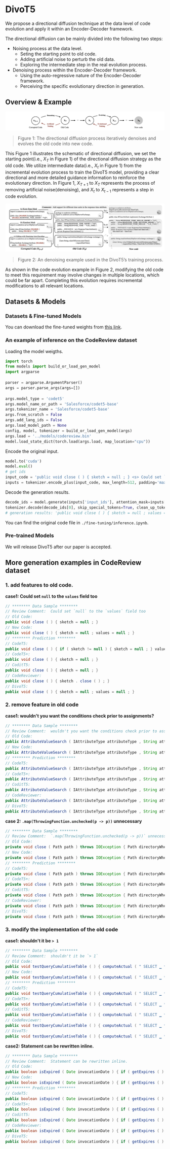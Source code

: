 
# DivoT5
We propose a directional diffusion technique at the data level of code evolution and apply it within an Encoder-Decoder framework.

The directional diffusion can be mainly divided into the following two steps:
- Noising process at the data level.
    - Seting the starting point to old code.
    - Adding artificial noise to perturb the old data.
    - Exploring the intermediate step in the real evolution process.
- Denoising process within the Encoder-Decoder framework.
    - Using the auto-regressive nature of the Encoder-Decoder framework.
    - Perceiving the specific evolutionary direction in generation.

## Overview & Example
![overview](./images/overview.png)
> Figure 1: The directional diffusion process iteratively denoises and evolves the old code into new code.

This Figure 1 illustrates the schematic of directional diffusion, we set the starting point(i.e., $X_T$ in Figure 1) of the directional diffusion strategy as the old code.
We utilize intermediate data(i.e., $X_t$ in Figure 1) from the incremental evolution process to train the DivoT5 model, providing a clear directional and more detailed guidance information to reinforce the evolutionary direction.
In Figure 1, $X_{T+1}$ to $X_{T}$ represents the process of removing artificial noise(denoising), and $X_t$ to $X_{t-1}$ represents a step in code evolution. 

![example](./images/example.png)
> Figure 2: An denoising example used in the DivoT5’s training process.

As shown in the code evolution example in Figure 2, 
modifying the old code to meet this requirement may involve changes in multiple locations, which could be far apart. Completing this evolution requires incremental modifications to all relevant locations.



## Datasets & Models
### Datasets & Fine-tuned Models

You can download the fine-tuned weights from [this link]().


### An example of inference on the CodeReview dataset

Loading the model weigths.

```python
import torch
from models import build_or_load_gen_model
import argparse

parser = argparse.ArgumentParser()
args = parser.parse_args(args=[]) 

args.model_type = 'codet5'
args.model_name_or_path = 'Salesforce/codet5-base'
args.tokenizer_name = 'Salesforce/codet5-base'
args.from_scratch = False
args.add_lang_ids = False
args.load_model_path = None
config, model, tokenizer = build_or_load_gen_model(args)
args.load = '../models/codereview.bin'
model.load_state_dict(torch.load(args.load, map_location="cpu"))
```

Encode the original input.

```python
model.to('cuda')
model.eval()
# get ids
input_code = 'public void close ( ) { sketch = null ; } <s> Could set `null` to the `values` field too'
inputs = tokenizer.encode_plus(input_code, max_length=512, padding='max_length', return_tensors='pt').to('cuda')
```

Decode the generation results.
```python
decode_ids = model.generate(inputs['input_ids'], attention_mask=inputs['attention_mask'], max_length=512, num_beams=10)
tokenizer.decode(decode_ids[0], skip_special_tokens=True, clean_up_tokenization_spaces=False)
# generation results: 'public void close ( ) { sketch = null ; values = null ; }'
```

You can find the original code file in `./fine-tuning/inference.ipynb`.

### Pre-trained Models

We will release DivoT5 after our paper is accepted.



## More generation examples in CodeReview dataset

### 1. add features to old code.

**case1: Could set `null` to the `values` field too**

```java
// ******** Data Sample ********
// Review Comment:  Could set `null` to the `values` field too
// Old Code:        
public void close ( ) { sketch = null ; }
// New Code:        
public void close ( ) { sketch = null ; values = null ; }
// ******** Prediction ********
// CodeT5:          
public void close ( ) { if ( sketch != null ) { sketch = null ; } values = null ; }
// CodeT5+:         
public void close ( ) { sketch = null ; }
// CoditT5:         
public void close ( ) { sketch = null ; }
// CodeReviewer:    
public void close ( ) { sketch . close ( ) ; }
// DivoT5:          
public void close ( ) { sketch = null ; values = null ; }
```

### 2. remove feature in old code

**case1: wouldn't you want the conditions check prior to assignments?**

```java
// ******** Data Sample ********
// Review Comment:  wouldn't you want the conditions check prior to assignments?
// Old Code:        
public AttributeValueSearch ( IAttributeType attributeType , String attributeValue ) { this . attributeType = attributeType ; this . attributeValue = attributeValue ; Conditions . checkNotNull ( attributeType , " attributeType " ) ; Conditions . checkNotNullOrEmpty ( attributeValue , " attributeValue " ) ; }
// New Code:        
public AttributeValueSearch ( IAttributeType attributeType , String attributeValue ) { Conditions . checkNotNull ( attributeType , " attributeType " ) ; Conditions . checkNotNullOrEmpty ( attributeValue , " attributeValue " ) ; this . attributeType = attributeType ; this . attributeValue = attributeValue ; }
// ******** Prediction ********
// CodeT5:          
public AttributeValueSearch ( IAttributeType attributeType , String attributeValue ) { this . attributeType = attributeType ; this . attributeValue = attributeValue ; Conditions . checkNotNull ( attributeType , " attributeType " ) ; Conditions . checkNotNullOrEmpty ( attributeValue , " attributeValue " ) ; }
// CodeT5+:         
public AttributeValueSearch ( IAttributeType attributeType , String attributeValue ) { this . attributeType = attributeType ; this . attributeValue = attributeValue ; }
// CoditT5:         
public AttributeValueSearch ( IAttributeType attributeType , String attributeValue ) { this . attributeType = attributeType ; this . attributeValue = attributeValue ; }
// CodeReviewer:    
public AttributeValueSearch ( IAttributeType attributeType , String attributeValue ) { this . attributeType = attributeType ; this . attributeValue = attributeValue ; }
// DivoT5:          
public AttributeValueSearch ( IAttributeType attributeType , String attributeValue ) { Conditions . checkNotNull ( attributeType , " attributeType " ) ; Conditions . checkNotNullOrEmpty ( attributeValue , " attributeValue " ) ; this . attributeType = attributeType ; this . attributeValue = attributeValue ; }
```

**case 2: `.map(ThrowingFunction.unchecked(p -> p))` unnecessary**

```java
// ******** Data Sample ********
// Review Comment:  `.map(ThrowingFunction.unchecked(p -> p))` unnecessary
// Old Code:        
private void close ( Path path ) throws IOException { Path directoryWhereGeneratedArtifactsWasPlaced = path . getParent ( ) ; try ( Stream < Path > s = Files . list ( directoryWhereGeneratedArtifactsWasPlaced ) ) { s . filter ( p -> ! Files . isDirectory ( p ) ) . map ( ThrowingFunction . unchecked ( p -> p ) ) . forEach ( ThrowingConsumer . unchecked ( Files :: delete ) ) ; } }
// New Code:        
private void close ( Path path ) throws IOException { Path directoryWhereGeneratedArtifactsWasPlaced = path . getParent ( ) ; try ( Stream < Path > s = Files . list ( directoryWhereGeneratedArtifactsWasPlaced ) ) { s . filter ( p -> ! Files . isDirectory ( p ) ) . forEach ( ThrowingConsumer . unchecked ( Files :: delete ) ) ; } }
// ******** Prediction ********
// CodeT5:          
private void close ( Path path ) throws IOException { Path directoryWhereGeneratedArtifactsWasPlaced = path . getParent ( ) ; try ( Stream < Path > s = Files . list ( directoryWhereGeneratedArtifactsWasPlaced ) ) { s . filter ( p -> ! Files . isDirectory ( p ) ) . map ( ThrowingFunction . unchecked ( p -> p ) ) . forEach ( ThrowingConsumer . unchecked ( Files :: delete ) ) ; } }
// CodeT5+:         
private void close ( Path path ) throws IOException { Path directoryWhereGeneratedArtifactsWasPlaced = path . getParent ( ) ; try ( Stream < Path > s = Files . list ( directoryWhereGeneratedArtifactsWasPlaced ) ) { s . filter ( p -> ! Files . isDirectory ( p ) ) . map ( ThrowingFunction . unchecked ( p -> p ) ) . forEach ( ThrowingConsumer . unchecked ( Files :: delete ) ) ; } }
// CoditT5:         
private void close ( Path path ) throws IOException { Path directoryWhereGeneratedArtifactsWasPlaced = path . getParent ( ) ; try ( Stream < Path > s = Files . list ( directoryWhereGeneratedArtifactsWasPlaced ) ) { s . filter ( p -> ! Files . isDirectory ( p ) ) . map ( ThrowingFunction . unchecked ( p -> p ) ) . forEach ( ThrowingConsumer . unchecked ( p -> p ) ) ; } }
// CodeReviewer:    
private void close ( Path path ) throws IOException { Path directoryWhereGeneratedArtifactsWasPlaced = path . getParent ( ) ; try ( Stream < Path > s = Files . list ( directoryWhereGeneratedArtifactsWasPlaced ) ) { s . filter ( p -> ! Files . isDirectory ( p ) ) . map ( ThrowingFunction . unchecked ( p -> p ) ) . forEach ( ThrowingConsumer . unchecked ( Files :: delete ) ) ; } }
// DivoT5:          
private void close ( Path path ) throws IOException { Path directoryWhereGeneratedArtifactsWasPlaced = path . getParent ( ) ; try ( Stream < Path > s = Files . list ( directoryWhereGeneratedArtifactsWasPlaced ) ) { s . filter ( p -> ! Files . isDirectory ( p ) ) . forEach ( ThrowingConsumer . unchecked ( Files :: delete ) ) ; } }
```

### 3. modify the implementation of the old code

**case1: shouldn't it be `> 1`**

```java
// ******** Data Sample ********
// Review Comment:  shouldn't it be `> 1`
// Old Code:        
public void testQueryCumulativeTable ( ) { computeActual ( " SELECT ▁ * ▁ FROM ▁ \ " * : * \ " " ) ; computeActual ( " SELECT ▁ * ▁ FROM ▁ \ " java . util . logging : * \ " " ) ; assertTrue ( computeActual ( " SELECT ▁ * ▁ FROM ▁ \ " java . lang : * \ " " ) . getRowCount ( ) > 0 ) ; assertTrue ( computeActual ( " SELECT ▁ * ▁ FROM ▁ \ " jAVA . LANg : * \ " " ) . getRowCount ( ) > 0 ) ; }
// New Code:        
public void testQueryCumulativeTable ( ) { computeActual ( " SELECT ▁ * ▁ FROM ▁ \ " * : * \ " " ) ; computeActual ( " SELECT ▁ * ▁ FROM ▁ \ " java . util . logging : * \ " " ) ; assertTrue ( computeActual ( " SELECT ▁ * ▁ FROM ▁ \ " java . lang : * \ " " ) . getRowCount ( ) > 1 ) ; assertTrue ( computeActual ( " SELECT ▁ * ▁ FROM ▁ \ " jAVA . LANg : * \ " " ) . getRowCount ( ) > 1 ) ; }
// ******** Prediction ********
// CodeT5:          
public void testQueryCumulativeTable ( ) { computeActual ( " SELECT ▁ * ▁ FROM ▁ \ " * : * \ " " ) ; computeActual ( " SELECT ▁ * ▁ FROM ▁ \ " java . util . logging : * \ " " ) ; assertTrue ( computeActual ( " SELECT ▁ * ▁ FROM ▁ \ " java . lang : * \ " " ) . getRowCount ( ) > 1 ) ; assertTrue ( computeActual ( " SELECT ▁ * ▁ FROM ▁ \ " jAVA . LANg : * \ " " ) . getRowCount ( ) > 0 ) ; }
// CodeT5+:         
public void testQueryCumulativeTable ( ) { computeActual ( " SELECT ▁ * ▁ FROM ▁ \ " * : * \ " " ) ; computeActual ( " SELECT ▁ * ▁ FROM ▁ \ " java . util . logging : * \ " " ) ; assertTrue ( computeActual ( " SELECT ▁ * ▁ FROM ▁ \ " java . lang : * \ " " ) . getRowCount ( ) > 1 ) ; assertTrue ( computeActual ( " SELECT ▁ * ▁ FROM ▁ \ " jAVA . LANg : * \ " " ) . getRowCount ( ) > 0 ) ; }
// CoditT5:         
public void testQueryCumulativeTable ( ) { computeActual ( " SELECT ▁ * ▁ FROM ▁ \ " * : * \ " " ) ; computeActual ( " SELECT ▁ * ▁ FROM ▁ \ " java . util . logging : * \ " " ) ; assertTrue ( computeActual ( " SELECT ▁ * ▁ FROM ▁ \ " java . lang : * \ " " ) . getRowCount ( ) > 1 ) ; assertTrue ( computeActual ( " SELECT ▁ * ▁ FROM ▁ \ " jAVA . LANg : * \ " " ) . getRowCount ( ) > 0 ) ; }
// CodeReviewer:    
public void testQueryCumulativeTable ( ) { computeActual ( " SELECT ▁ * ▁ FROM ▁ \ " * : * \ " " ) ; computeActual ( " SELECT ▁ * ▁ FROM ▁ \ " java . util . logging : * \ " " ) ; assertTrue ( computeActual ( " SELECT ▁ * ▁ FROM ▁ \ " java . lang : * \ " " ) . getRowCount ( ) > 1 ) ; assertTrue ( computeActual ( " SELECT ▁ * ▁ FROM ▁ \ " jAVA . LANg : * \ " " ) . getRowCount ( ) > 0 ) ; }
// DivoT5:          
public void testQueryCumulativeTable ( ) { computeActual ( " SELECT ▁ * ▁ FROM ▁ \ " * : * \ " " ) ; computeActual ( " SELECT ▁ * ▁ FROM ▁ \ " java . util . logging : * \ " " ) ; assertTrue ( computeActual ( " SELECT ▁ * ▁ FROM ▁ \ " java . lang : * \ " " ) . getRowCount ( ) > 1 ) ; assertTrue ( computeActual ( " SELECT ▁ * ▁ FROM ▁ \ " jAVA . LANg : * \ " " ) . getRowCount ( ) > 1 ) ; }
```

**case2: Statement can be rewritten inline.**

```java
// ******** Data Sample ********
// Review Comment:  Statement can be rewritten inline.
// Old Code:        
public boolean isExpired ( Date invocationDate ) { if ( getExpires ( ) != null ) { Date currentInvocationDate = invocationDate == null ? new Date ( ) : invocationDate ; return getExpires ( ) . before ( currentInvocationDate ) ; } return false ; }
// New Code:        
public boolean isExpired ( Date invocationDate ) { if ( getExpires ( ) != null ) { return getExpires ( ) . before ( invocationDate == null ? new Date ( ) : invocationDate ) ; } return false ; }
// ******** Prediction ********
// CodeT5:          
public boolean isExpired ( Date invocationDate ) { if ( getExpires ( ) != null ) { Date currentInvocationDate = invocationDate == null ? new Date ( ) : invocationDate ; return getExpires ( ) . before ( currentInvocationDate ) ; } return false ; }
// CodeT5+:         
public boolean isExpired ( Date invocationDate ) { if ( getExpires ( ) != null ) { Date currentInvocationDate = invocationDate == null ? new Date ( ) : invocationDate ; return getExpires ( ) . before ( currentInvocationDate ) ; } return false ; }
// CoditT5:         
public boolean isExpired ( Date invocationDate ) { if ( getExpires ( ) != null ) { Date currentInvocationDate = invocationDate == null ? new Date ( ) : invocationDate ; return getExpires ( ) . before ( currentInvocationDate ) ; } return false ; }
// CodeReviewer:    
public boolean isExpired ( Date invocationDate ) { if ( getExpires ( ) != null ) { Date currentInvocationDate = invocationDate == null ? new Date ( ) : invocationDate ; return getExpires ( ) . before ( currentInvocationDate ) ; } return false ; }
// DivoT5:          
public boolean isExpired ( Date invocationDate ) { if ( getExpires ( ) != null ) { return getExpires ( ) . before ( invocationDate == null ? new Date ( ) : invocationDate ) ; } return false ; }
```